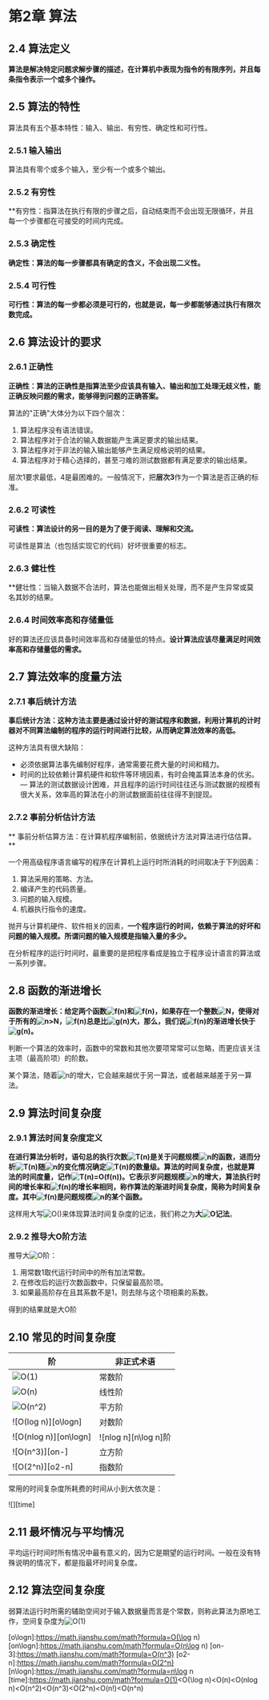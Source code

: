 # 第2章 算法

## 2.4 算法定义

**算法是解决特定问题求解步骤的描述，在计算机中表现为指令的有限序列，并且每条指令表示一个或多个操作。**

## 2.5 算法的特性

算法具有五个基本特性：输入、输出、有穷性、确定性和可行性。

### 2.5.1 输入输出

算法具有零个或多个输入，至少有一个或多个输出。

### 2.5.2 有穷性

**有穷性：指算法在执行有限的步骤之后，自动结束而不会出现无限循环，并且每一个步骤都在可接受的时间内完成。

### 2.5.3 确定性

**确定性：算法的每一步骤都具有确定的含义，不会出现二义性。**

### 2.5.4 可行性

**可行性：算法的每一步都必须是可行的，也就是说，每一步都能够通过执行有限次数完成。**

## 2.6 算法设计的要求

### 2.6.1 正确性

**正确性：算法的正确性是指算法至少应该具有输入、输出和加工处理无歧义性，能正确反映问题的需求，能够得到问题的正确答案。**

算法的"正确"大体分为以下四个层次：

1. 算法程序没有语法错误。
2. 算法程序对于合法的输入数据能产生满足要求的输出结果。
3. 算法程序对于非法的输入输出能够产生满足规格说明的结果。
4. 算法程序对于精心选择的，甚至刁难的测试数据都有满足要求的输出结果。

层次1要求最低，4是最困难的。一般情况下，把**层次3**作为一个算法是否正确的标准。

### 2.6.2 可读性

**可读性：算法设计的另一目的是为了便于阅读、理解和交流。**

可读性是算法（也包括实现它的代码）好坏很重要的标志。

### 2.6.3 健壮性

**健壮性：当输入数据不合法时，算法也能做出相关处理，而不是产生异常或莫名其妙的结果。

### 2.6.4 时间效率高和存储量低

好的算法还应该具备时间效率高和存储量低的特点。**设计算法应该尽量满足时间效率高和存储量低的需求。**

## 2.7 算法效率的度量方法

### 2.7.1 事后统计方法

**事后统计方法：这种方法主要是通过设计好的测试程序和数据，利用计算机的计时器对不同算法编制的程序的运行时间进行比较，从而确定算法效率的高低。**

这种方法具有很大缺陷：

- 必须依据算法事先编制好程序，通常需要花费大量的时间和精力。
- 时间的比较依赖计算机硬件和软件等环境因素，有时会掩盖算法本身的优劣。
— 算法的测试数据设计困难，并且程序的运行时间往往还与测试数据的规模有很大关系，效率高的算法在小的测试数据面前往往得不到提现。

### 2.7.2 事前分析估计方法

** 事前分析估算方法：在计算机程序编制前，依据统计方法对算法进行估估算。**

一个用高级程序语言编写的程序在计算机上运行时所消耗的时间取决于下列因素：

1. 算法采用的策略、方法。
2. 编译产生的代码质量。
3. 问题的输入规模。
4. 机器执行指令的速度。

抛开与计算机硬件、软件相关的因素，**一个程序运行的时间，依赖于算法的好坏和问题的输入规模。所谓问题的输入规模是指输入量的多少。**

在分析程序的运行时间时，最重要的是把程序看成是独立于程序设计语言的算法或一系列步骤。

## 2.8 函数的渐进增长

**函数的渐进增长：给定两个函数![f(n)][f(n)]和![f(n)][g(n)]，如果存在一个整数![N][N]，使得对于所有的![n>N][n>N]，![f(n)][f(n)]总是比![g(n)][g(n)]大，那么，我们说![f(n)][f(n)]的渐进增长快于![g(n)][g(n)]。**

判断一个算法的效率时，函数中的常数和其他次要项常常可以忽略，而更应该关注主项（最高阶项）的阶数。

某个算法，随着![n][n]的增大，它会越来越优于另一算法，或者越来越差于另一算法。

## 2.9 算法时间复杂度

### 2.9.1 算法时间复杂度定义

**在进行算法分析时，语句总的执行次数![T(n)][T(n)]是关于问题规模![n][n]的函数，进而分析![T(n)][T(n)]随![n][n]的变化情况确定![T(n)][T(n)]的数量级。算法的时间复杂度，也就是算法的时间度量，记作![T(n)=O(f(n))][tn=ofn]。它表示岁问题规模![n][n]的增大，算法执行时间的增长率和![f(n)][fn]的增长率相同，称作算法的渐进时间复杂度，简称为时间复杂度。其中![f(n)][f(n)]是问题规模![n][n]的某个函数。**

这样用大写![O()][o90]来体现算法时间复杂度的记法，我们称之为**大![O][o]记法**。

### 2.9.2 推导大O阶方法

推导大![O][o]阶：

1. 用常数1取代运行时间中的所有加法常数。
2. 在修改后的运行次数函数中，只保留最高阶项。
3. 如果最高阶存在且其系数不是1，则去除与这个项相乘的系数。

得到的结果就是大O阶

## 2.10 常见的时间复杂度

| 阶                    | 非正式术语           |
| --------------------- | -------------------- |
| ![O(1)][o1]           | 常数阶               |
| ![O(n)][on]           | 线性阶               |
| ![O(n^2)][on-2]       | 平方阶               |
| ![O(log n)][o\logn]   | 对数阶               |
| ![O(nlog n)][on\logn] | ![nlog n][n\log n]阶 |
| ![O(n^3)][on-]        | 立方阶               |
| ![O(2^n)][o2-n]       | 指数阶               |

常用的时间复杂度所耗费的时间从小到大依次是：

![][time]

## 2.11 最坏情况与平均情况

平均运行时间时所有情况中最有意义的，因为它是期望的运行时间。一般在没有特殊说明的情况下，都是指最坏时间复杂度。

## 2.12 算法空间复杂度

弱算法运行时所需的辅助空间对于输入数据量而言是个常数，则称此算法为原地工作，空间复杂度为![O(1)][o1]

[f(n)]:https://math.jianshu.com/math?formula=f(n)
[g(n)]:https://math.jianshu.com/math?formula=g(n)
[N]:https://math.jianshu.com/math?formula=N
[n>N]:https://math.jianshu.com/math?formula=n>N
[n]:https://math.jianshu.com/math?formula=n
[T(n)]:https://math.jianshu.com/math?formula=T(n)
[tn=ofn]:https://math.jianshu.com/math?formula=T(n)=O(f(n))
[fn]:https://math.jianshu.com/math?formula=f(n)
[o90]:https://math.jianshu.com/math?formula=O()
[o]:https://math.jianshu.com/math?formula=O
[o1]:https://math.jianshu.com/math?formula=0
[o1]:https://math.jianshu.com/math?formula=O(1)
[on]:https://math.jianshu.com/math?formula=O(n)
[on-2]:https://math.jianshu.com/math?formula=O(n^2)
[o\logn]:https://math.jianshu.com/math?formula=O(\log n)
[on\logn]:https://math.jianshu.com/math?formula=O(n\log n)
[on-3]:https://math.jianshu.com/math?formula=O(n^3)
[o2-n]:https://math.jianshu.com/math?formula=O(2^n)
[n\logn]:https://math.jianshu.com/math?formula=n\log n
[time]:https://math.jianshu.com/math?formula=O(1)<O(\log n)<O(n)<O(nlog n)<O(n^2)<O(n^3)<O(2^n)<O(n!)<O(n^n)
